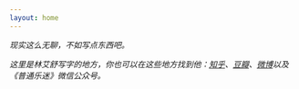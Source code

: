 ```yaml
---
layout: home
---
```


*现实这么无聊，不如写点东西吧。*

*这里是林艾舒写字的地方，你也可以在这些地方找到他：<a href='https://www.zhihu.com/people/sisalinger'>知乎</a>、<a href='https://www.douban.com/people/nassace/?_i=1111874Nv5E76h'>豆瓣</a>、<a href='https://weibo.com/nassace'>微博</a>以及《普通乐迷》微信公众号。*
